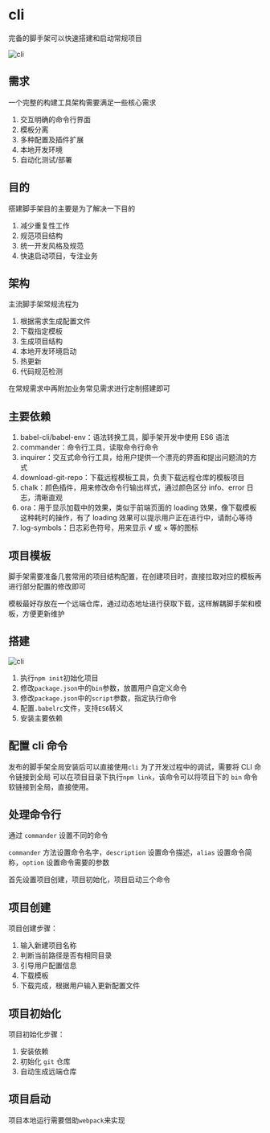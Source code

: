 # cli

完备的脚手架可以快速搭建和启动常规项目

![cli](../assets/images/cli_structure.png.png)

## 需求

一个完整的构建工具架构需要满足一些核心需求

1. 交互明确的命令行界面
2. 模板分离
3. 多种配置及插件扩展
4. 本地开发环境
5. 自动化测试/部署

## 目的

搭建脚手架目的主要是为了解决一下目的

1. 减少重复性工作
2. 规范项目结构
3. 统一开发风格及规范
4. 快速启动项目，专注业务

## 架构

主流脚手架常规流程为

1. 根据需求生成配置文件
2. 下载指定模板
3. 生成项目结构
4. 本地开发环境启动
5. 热更新
6. 代码规范检测

在常规需求中再附加业务常见需求进行定制搭建即可

## 主要依赖

1. babel-cli/babel-env：语法转换工具，脚手架开发中使用 ES6 语法
2. commander：命令行工具，读取命令行命令
3. inquirer：交互式命令行工具，给用户提供一个漂亮的界面和提出问题流的方式
4. download-git-repo：下载远程模板工具，负责下载远程仓库的模板项目
5. chalk：颜色插件，用来修改命令行输出样式，通过颜色区分 info、error 日志，清晰直观
6. ora：用于显示加载中的效果，类似于前端页面的 loading 效果，像下载模板这种耗时的操作，有了 loading 效果可以提示用户正在进行中，请耐心等待
7. log-symbols：日志彩色符号，用来显示 √ 或 × 等的图标

## 项目模板

脚手架需要准备几套常用的项目结构配置，在创建项目时，直接拉取对应的模板再进行部分配置的修改即可

模板最好存放在一个远端仓库，通过动态地址进行获取下载，这样解耦脚手架和模板，方便更新维护

## 搭建

![cli](../assets/images/cli_flow.png.png)

1. 执行`npm init`初始化项目
2. 修改`package.json`中的`bin`参数，放置用户自定义命令
3. 修改`package.json`中的`script`参数，指定执行命令
4. 配置`.babelrc`文件，支持`ES6`转义
5. 安装主要依赖

## 配置 cli 命令

发布的脚手架全局安装后可以直接使用`cli`
为了开发过程中的调试，需要将 CLI 命令链接到全局
可以在项目目录下执行`npm link`，该命令可以将项目下的 `bin` 命令软链接到全局，直接使用。

## 处理命令行

通过 `commander` 设置不同的命令

`commander` 方法设置命令名字，`description` 设置命令描述，`alias` 设置命令简称，`option` 设置命令需要的参数

首先设置项目创建，项目初始化，项目启动三个命令

## 项目创建

项目创建步骤：

1. 输入新建项目名称
2. 判断当前路径是否有相同目录
3. 引导用户配置信息
4. 下载模板
5. 下载完成，根据用户输入更新配置文件

## 项目初始化

项目初始化步骤：

1. 安装依赖
2. 初始化 `git` 仓库
3. 自动生成远端仓库

## 项目启动

项目本地运行需要借助`webpack`来实现

